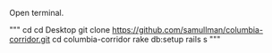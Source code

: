 Open terminal.

"""
  cd
  cd Desktop
  git clone https://github.com/samullman/columbia-corridor.git
  cd columbia-corridor
  rake db:setup
  rails s
"""
